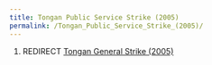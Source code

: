```yaml
---
title: Tongan Public Service Strike (2005)
permalink: /Tongan_Public_Service_Strike_(2005)/
---
```


1.  REDIRECT [Tongan General Strike
    (2005)](Tongan_General_Strike_(2005) "wikilink")